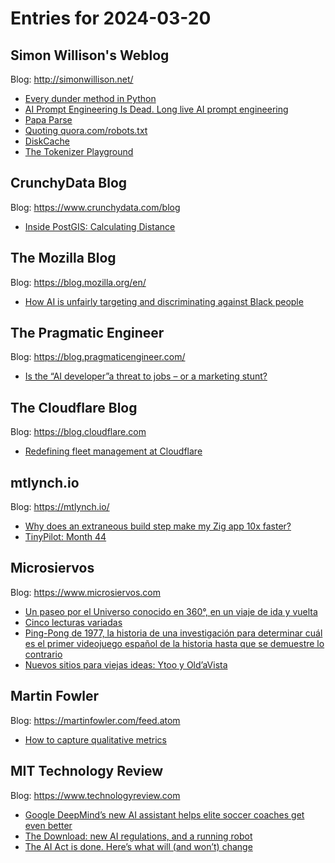 # Entries for 2024-03-20
## Simon Willison's Weblog 
Blog: http://simonwillison.net/ 

- [Every dunder method in Python](https://simonwillison.net/2024/Mar/20/every-dunder-method-in-python/#atom-everything)
- [AI Prompt Engineering Is Dead. Long live AI prompt engineering](https://simonwillison.net/2024/Mar/20/prompt-engineering/#atom-everything)
- [Papa Parse](https://simonwillison.net/2024/Mar/20/papa-parse/#atom-everything)
- [Quoting quora.com/robots.txt](https://simonwillison.net/2024/Mar/19/quora-robots/#atom-everything)
- [DiskCache](https://simonwillison.net/2024/Mar/19/diskcache/#atom-everything)
- [The Tokenizer Playground](https://simonwillison.net/2024/Mar/19/the-tokenizer-playground/#atom-everything)
## CrunchyData Blog 
Blog: https://www.crunchydata.com/blog 

- [ Inside PostGIS: Calculating Distance ](https://www.crunchydata.com/blog/inside-postgis-calculating-distance)
## The Mozilla Blog 
Blog: https://blog.mozilla.org/en/ 

- [How AI is unfairly targeting and discriminating against Black people](https://blog.mozilla.org/en/mozilla/ai/artificial-intelligence-dangers-black-people-african-americans/)
## The Pragmatic Engineer 
Blog: https://blog.pragmaticengineer.com/ 

- [Is the “AI developer”a threat to jobs – or a marketing stunt?](https://blog.pragmaticengineer.com/the-ai-developer/)
##  The Cloudflare Blog  
Blog: https://blog.cloudflare.com 

- [Redefining fleet management at Cloudflare](https://blog.cloudflare.com/redefining-fleet-management-at-cloudflare)
## mtlynch.io 
Blog: https://mtlynch.io/ 

- [Why does an extraneous build step make my Zig app 10x faster?](https://mtlynch.io/zig-extraneous-build/)
- [TinyPilot: Month 44](https://mtlynch.io/retrospectives/2024/03/)
## Microsiervos 
Blog: https://www.microsiervos.com 

- [Un paseo por el Universo conocido en 360°, en un viaje de ida y vuelta](https://www.microsiervos.com/archivo/espacio/paseo-universo-conocido-360-viaje-ida-vuelta.html)
- [Cinco lecturas variadas](https://www.microsiervos.com/archivo/mundoreal/cinco-lecturas-variadas-marzo-2023.html)
- [Ping-Pong de 1977, la historia de una investigación para determinar cuál es el primer videojuego español de la historia hasta que se demuestre lo contrario](https://www.microsiervos.com/archivo/libros/ping-pong-1977-primer-videojuego-espanol.html)
- [Nuevos sitios para viejas ideas: Ytoo y Old’aVista](https://www.microsiervos.com/archivo/internet/nuevos-sitios-viejas-ideas-ytoo-oldavista.html)
## Martin Fowler 
Blog: https://martinfowler.com/feed.atom 

- [How to capture qualitative metrics](https://martinfowler.com/articles/measuring-developer-productivity-humans.html#HowToCaptureQualitativeMetrics)
## MIT Technology Review 
Blog: https://www.technologyreview.com 

- [Google DeepMind’s new AI assistant helps elite soccer coaches get even better](https://www.technologyreview.com/2024/03/19/1089927/google-deepminds-new-ai-assistant-helps-elite-soccer-coaches-get-even-better/)
- [The Download: new AI regulations, and a running robot](https://www.technologyreview.com/2024/03/19/1089922/the-download-new-ai-regulations-and-a-running-robot/)
- [The AI Act is done. Here’s what will (and won’t) change](https://www.technologyreview.com/2024/03/19/1089919/the-ai-act-is-done-heres-what-will-and-wont-change/)